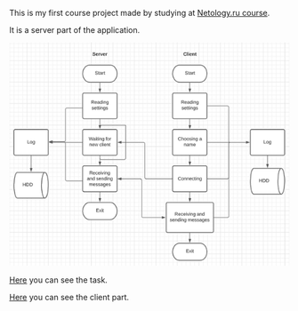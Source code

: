 This is my first course project made by studying at [Netology.ru course](https://netology.ru/programs/java-developer).

It is a server part of the application.

![Scheme](/assets/images/scheme.png)

[Here](https://github.com/netology-code/jd-homeworks/blob/master/diploma/networkchat.md) you can see the task.

[Here](https://github.com/KirillovAlexander/CourseProjext-ClientServerChat-Client.git) you can see the client part.
